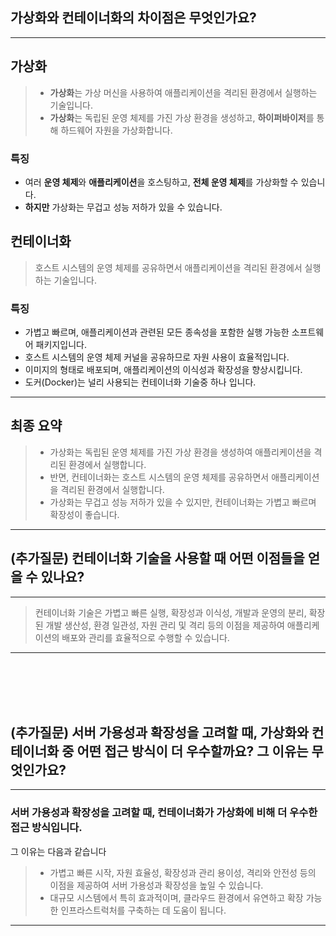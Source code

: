 ## 가상화와 컨테이너화의 차이점은 무엇인가요?

---

## **가상화**
> - **가상화**는 가상 머신을 사용하여 애플리케이션을 격리된 환경에서 실행하는 기술입니다. 
>- **가상화**는 독립된 운영 체제를 가진 가상 환경을 생성하고, **하이퍼바이저**를 통해 하드웨어 자원을 가상화합니다. 

### 특징
- 여러 **운영 체제**와 **애플리케이션**을 호스팅하고, **전체 운영 체제**를 가상화할 수 있습니다. 
- **하지만** 가상화는 무겁고 성능 저하가 있을 수 있습니다.

## **컨테이너화**
> 호스트 시스템의 운영 체제를 공유하면서 애플리케이션을 격리된 환경에서 실행하는 기술입니다.

### 특징
- 가볍고 빠르며, 애플리케이션과 관련된 모든 종속성을 포함한 실행 가능한 소프트웨어 패키지입니다. 
- 호스트 시스템의 운영 체제 커널을 공유하므로 자원 사용이 효율적입니다. 
- 이미지의 형태로 배포되며, 애플리케이션의 이식성과 확장성을 향상시킵니다. 
- 도커(Docker)는 널리 사용되는 컨테이너화 기술중 하나 입니다.



---
## 최종 요약
> - 가상화는 독립된 운영 체제를 가진 가상 환경을 생성하여 애플리케이션을 격리된 환경에서 실행합니다. 
>- 반면, 컨테이너화는 호스트 시스템의 운영 체제를 공유하면서 애플리케이션을 격리된 환경에서 실행합니다. 
>- 가상화는 무겁고 성능 저하가 있을 수 있지만, 컨테이너화는 가볍고 빠르며 확장성이 좋습니다.

---


## (추가질문) 컨테이너화 기술을 사용할 때 어떤 이점들을 얻을 수 있나요?
---

> 컨테이너화 기술은 가볍고 빠른 실행, 확장성과 이식성, 개발과 운영의 분리, 확장된 개발 생산성, 환경 일관성, 자원 관리 및 격리 등의 이점을 제공하여 애플리케이션의 배포와 관리를 효율적으로 수행할 수 있습니다.

---
<br><br><br>
<br>
## (추가질문) 서버 가용성과 확장성을 고려할 때, 가상화와 컨테이너화 중 어떤 접근 방식이 더 우수할까요? 그 이유는 무엇인가요?
---

### 서버 가용성과 확장성을 고려할 때, 컨테이너화가 가상화에 비해 더 우수한 접근 방식입니다. 

그 이유는 다음과 같습니다
> - 가볍고 빠른 시작, 자원 효율성, 확장성과 관리 용이성, 격리와 안전성 등의 이점을 제공하여 서버 가용성과 확장성을 높일 수 있습니다. 
>- 대규모 시스템에서 특히 효과적이며, 클라우드 환경에서 유연하고 확장 가능한 인프라스트럭처를 구축하는 데 도움이 됩니다.

---